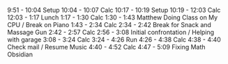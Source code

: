 9:51 - 10:04 Setup
10:04 - 10:07 Calc
10:17 - 10:19 Setup
10:19 - 12:03 Calc
12:03 - 1:17 Lunch
1:17 - 1:30 Calc
1:30 - 1:43 Matthew Doing Class on My CPU / Break on Piano
1:43 - 2:34 Calc
2:34 - 2:42 Break for Snack and Massage Gun
2:42 - 2:57 Calc
2:56 - 3:08 Initial confrontation / Helping with garage
3:08 - 3:24 Calc
3:24 - 4:26  Run
4:26 - 4:38 Calc
4:38 - 4:40 Check mail / Resume Music
4:40 - 4:52 Calc
4:47 - 5:09 Fixing Math Obsidian

